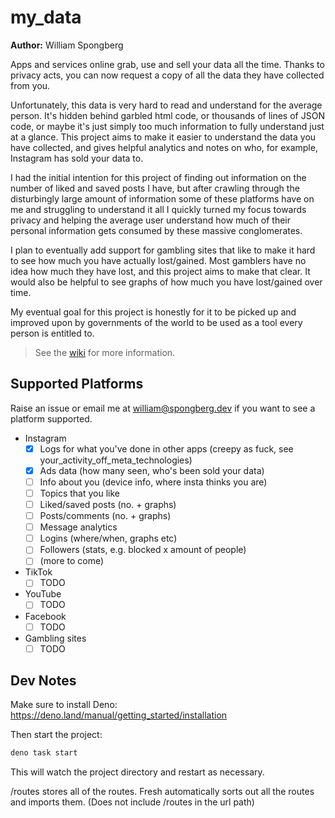 # my_data

**Author:** William Spongberg

Apps and services online grab, use and sell your data all the time. Thanks to privacy acts, you can now request a copy of all the data they have collected from you.

Unfortunately, this data is very hard to read and understand for the average person. It's hidden behind garbled html code, or thousands of lines of JSON code, or maybe it's just simply too much information to fully understand just at a glance. This project aims to make it easier to understand the data you have collected, and gives helpful analytics and notes on who, for example, Instagram has sold your data to.

I had the initial intention for this project of finding out information on the number of liked and saved posts I have, but after crawling through the disturbingly large amount of information some of these platforms have on me and struggling to understand it all I quickly turned my focus towards privacy and helping the average user understand how much of their personal information gets consumed by these massive conglomerates.

I plan to eventually add support for gambling sites that like to make it hard to see how much you have actually lost/gained. Most gamblers have no idea how much they have lost, and this project aims to make that clear. It would also be helpful to see graphs of how much you have lost/gained over time.

My eventual goal for this project is honestly for it to be picked up and improved upon by governments of the world to be used as a tool every person is entitled to.

> See the [wiki](https://github.com/william-spongberg/my_data/wiki) for more information.

## Supported Platforms

Raise an issue or email me at <william@spongberg.dev> if you want to see a platform supported.

- Instagram
  - [x] Logs for what you've done in other apps (creepy as fuck, see your_activity_off_meta_technologies)
  - [x] Ads data (how many seen, who's been sold your data)
  - [ ] Info about you (device info, where insta thinks you are)
  - [ ] Topics that you like
  - [ ] Liked/saved posts (no. + graphs)
  - [ ] Posts/comments (no. + graphs)
  - [ ] Message analytics
  - [ ] Logins (where/when, graphs etc)
  - [ ] Followers (stats, e.g. blocked x amount of people)
  - [ ] (more to come)
- TikTok
  - [ ] TODO
- YouTube
  - [ ] TODO
- Facebook
  - [ ] TODO
- Gambling sites
  - [ ] TODO

## Dev Notes

Make sure to install Deno: <https://deno.land/manual/getting_started/installation>

Then start the project:

``` bash
deno task start
```

This will watch the project directory and restart as necessary.

/routes stores all of the routes. Fresh automatically sorts out all the routes and imports them.
(Does not include /routes in the url path)
